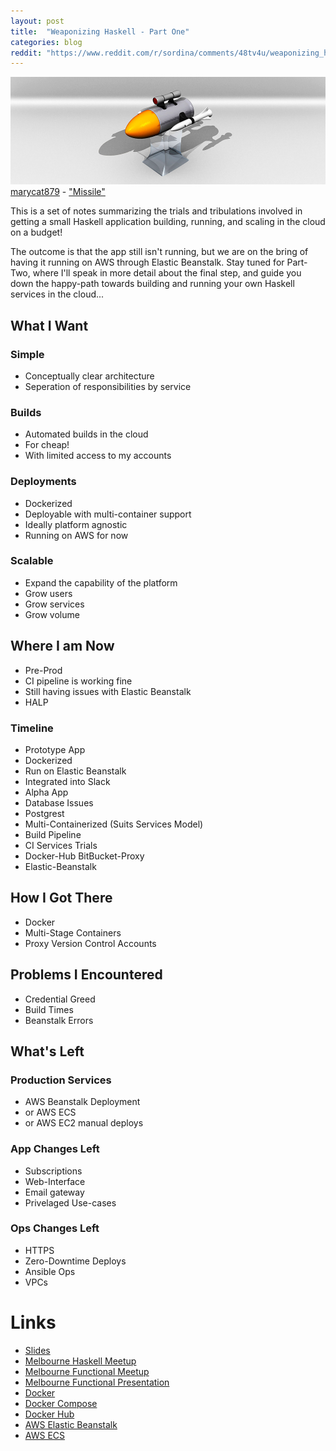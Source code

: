 ```yaml
---
layout: post
title:  "Weaponizing Haskell - Part One"
categories: blog
reddit: "https://www.reddit.com/r/sordina/comments/48tv4u/weaponizing_haskell_part_one_bows_and_arrows/"
---
```


<p class="attribution">
	<img src="/images/weaponizing-haskell/missile.png" class="image fit" />
	<a href="https://www.flickr.com/photos/53384689@N06/">marycat879</a> -
	<a href="https://www.flickr.com/photos/53384689@N06/4972941858/in/photolist-8zrCmS-bqaHcf-FSUAG-bD5wnF-NoPtt-bD5Mc8-amRUX5-azQe61-5CFfGm-bqaLxJ-6sqvJy-7yMw2W-bqaL2u-9B59nU-6c8qgE-dKzH8E-6sqvVU-bqaNvY-9dZWSf-dEGyzU-6smkyX-gGdzHd-6p57rh-bqaCvS-9B5erY-8vyVq2-6sqviw-6smker-dEB46B-6smkqr-FihPF-6smkXc-6squyf-6smjRX-6dME7p-fTq2Uw-fTq4uo-4r4cJp-dKzHcq-dkyPaj-fCgfQf-9NNAkt-5RjCW7-8BSZvS-5FdFB8-Fi4DQ-q68q5g-Fib4h-onZDmp-onZ6T6">"Missile"</a>
</p>

This is a set of notes summarizing the trials and tribulations involved in getting a
small Haskell application building, running, and scaling in the cloud on a budget!

The outcome is that the app still isn't running, but we are on the bring of having
it running on AWS through Elastic Beanstalk. Stay tuned for Part-Two, where
I'll speak in more detail about the final step, and guide you down the happy-path
towards building and running your own Haskell services in the cloud...

<!--more-->

## What I Want

### Simple

* Conceptually clear architecture
* Seperation of responsibilities by service

### Builds

* Automated builds in the cloud
* For cheap!
* With limited access to my accounts

### Deployments

* Dockerized
* Deployable with multi-container support
* Ideally platform agnostic
* Running on AWS for now

### Scalable

* Expand the capability of the platform
* Grow users
* Grow services
* Grow volume

## Where I am Now

* Pre-Prod
* CI pipeline is working fine
* Still having issues with Elastic Beanstalk
* HALP


### Timeline

* Prototype App
* Dockerized
* Run on Elastic Beanstalk
* Integrated into Slack
* Alpha App
* Database Issues
* Postgrest
* Multi-Containerized (Suits Services Model)
* Build Pipeline
* CI Services Trials
* Docker-Hub BitBucket-Proxy
* Elastic-Beanstalk

## How I Got There

* Docker
* Multi-Stage Containers
* Proxy Version Control Accounts

## Problems I Encountered

* Credential Greed
* Build Times
* Beanstalk Errors

## What's Left

### Production Services

* AWS Beanstalk Deployment
* or AWS ECS
* or AWS EC2 manual deploys

### App Changes Left

* Subscriptions
* Web-Interface
* Email gateway
* Privelaged Use-cases

### Ops Changes Left

* HTTPS
* Zero-Downtime Deploys
* Ansible Ops
* VPCs

# Links

* [Slides](http://sordina.presentations.s3.amazonaws.com/mfug_weaponized_haskell_20160303/index.html#/)
* [Melbourne Haskell Meetup](http://www.meetup.com/Melbourne-Haskell-Users-Group/events/228578673/)
* [Melbourne Functional Meetup](http://www.meetup.com/Melbourne-Functional-User-Group-MFUG/events/228116766/)
* [Melbourne Functional Presentation](https://github.com/sordina/mfug_weaponizing_haskell)
* [Docker](https://www.docker.com/)
* [Docker Compose](https://docs.docker.com/compose)
* [Docker Hub](https://hub.docker.com)
* [AWS Elastic Beanstalk](https://aws.amazon.com/documentation/elastic-beanstalk/)
* [AWS ECS](https://aws.amazon.com/ecs/getting-started)
